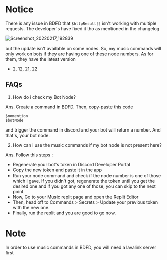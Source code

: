 # Notice
There is any issue in BDFD that ` $httpResult[] ` isn't working with multiple requests. The developer's have fixed it tho as mentioned in the changelog

![Screenshot_20220217_192839](https://user-images.githubusercontent.com/95774950/154497385-1f4bfb38-a782-46ca-b91a-55a5dd70065b.png)

but the update isn't available on some nodes. So, my music commands will only work on bots if they are having one of these node numbers. As for them, they have the latest version
- 2, 12, 21, 22

## FAQs
1. How do i check my Bot Node?

Ans. Create a command in BDFD. Then, copy-paste this code
```
$nomention
$botNode
```

and trigger the command in discord and your bot will return a number. And that's, your bot node.

2. How can i use the music commands if my bot node is not present here?

Ans. Follow this steps :
- Regenerate your bot's token in Discord Developer Portal
- Copy the new token and paste it in the app
- Run your node command and check if the node number is one of those which i gave. If you didn't got, regenerate the token until you get the desired one and if you got any one of those, you can skip to the next point.
- Now, Go to your Music replit page and open the Replit Editor
- Then, head off to Commands > Secrets > Update your previous token with the new one.
- Finally, run the replit and you are good to go now.

# Note
In order to use music commands in BDFD, you will need a lavalink server first
